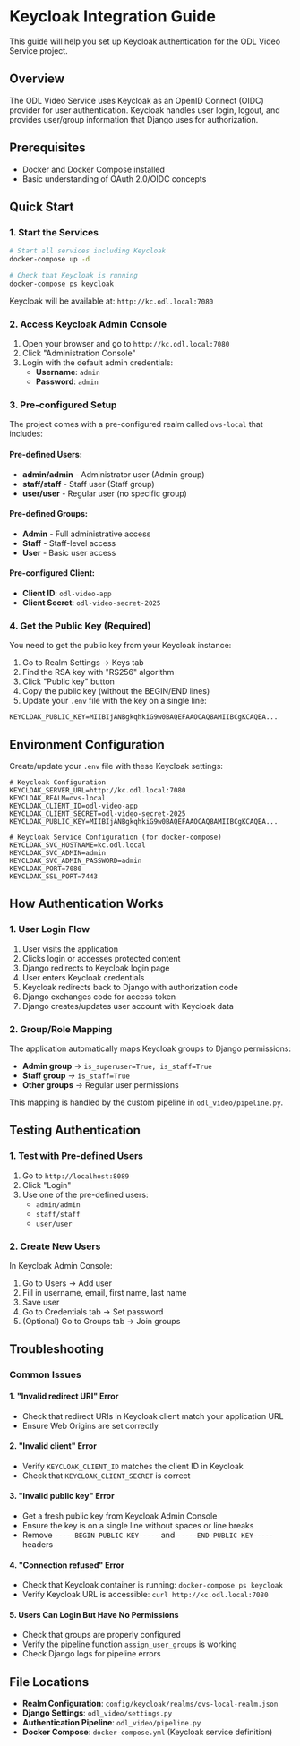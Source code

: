 # Keycloak Integration Guide

This guide will help you set up Keycloak authentication for the ODL Video Service project.

## Overview

The ODL Video Service uses Keycloak as an OpenID Connect (OIDC) provider for user authentication. Keycloak handles user login, logout, and provides user/group information that Django uses for authorization.

## Prerequisites

- Docker and Docker Compose installed
- Basic understanding of OAuth 2.0/OIDC concepts

## Quick Start

### 1. Start the Services

```bash
# Start all services including Keycloak
docker-compose up -d

# Check that Keycloak is running
docker-compose ps keycloak
```

Keycloak will be available at: `http://kc.odl.local:7080`

### 2. Access Keycloak Admin Console

1. Open your browser and go to `http://kc.odl.local:7080`
2. Click "Administration Console"
3. Login with the default admin credentials:
   - **Username**: `admin`
   - **Password**: `admin`

### 3. Pre-configured Setup

The project comes with a pre-configured realm called `ovs-local` that includes:

#### **Pre-defined Users:**
- **admin/admin** - Administrator user (Admin group)
- **staff/staff** - Staff user (Staff group)
- **user/user** - Regular user (no specific group)

#### **Pre-defined Groups:**
- **Admin** - Full administrative access
- **Staff** - Staff-level access
- **User** - Basic user access

#### **Pre-configured Client:**
- **Client ID**: `odl-video-app`
- **Client Secret**: `odl-video-secret-2025`

### 4. Get the Public Key (Required)

You need to get the public key from your Keycloak instance:

1. Go to Realm Settings → Keys tab
2. Find the RSA key with "RS256" algorithm
3. Click "Public key" button
4. Copy the public key (without the BEGIN/END lines)
5. Update your `.env` file with the key on a single line:

```env
KEYCLOAK_PUBLIC_KEY=MIIBIjANBgkqhkiG9w0BAQEFAAOCAQ8AMIIBCgKCAQEA...
```

## Environment Configuration

Create/update your `.env` file with these Keycloak settings:

```env
# Keycloak Configuration
KEYCLOAK_SERVER_URL=http://kc.odl.local:7080
KEYCLOAK_REALM=ovs-local
KEYCLOAK_CLIENT_ID=odl-video-app
KEYCLOAK_CLIENT_SECRET=odl-video-secret-2025
KEYCLOAK_PUBLIC_KEY=MIIBIjANBgkqhkiG9w0BAQEFAAOCAQ8AMIIBCgKCAQEA...

# Keycloak Service Configuration (for docker-compose)
KEYCLOAK_SVC_HOSTNAME=kc.odl.local
KEYCLOAK_SVC_ADMIN=admin
KEYCLOAK_SVC_ADMIN_PASSWORD=admin
KEYCLOAK_PORT=7080
KEYCLOAK_SSL_PORT=7443
```

## How Authentication Works

### 1. User Login Flow

1. User visits the application
2. Clicks login or accesses protected content
3. Django redirects to Keycloak login page
4. User enters Keycloak credentials
5. Keycloak redirects back to Django with authorization code
6. Django exchanges code for access token
7. Django creates/updates user account with Keycloak data

### 2. Group/Role Mapping

The application automatically maps Keycloak groups to Django permissions:

- **Admin group** → `is_superuser=True, is_staff=True`
- **Staff group** → `is_staff=True`
- **Other groups** → Regular user permissions

This mapping is handled by the custom pipeline in `odl_video/pipeline.py`.

## Testing Authentication

### 1. Test with Pre-defined Users

1. Go to `http://localhost:8089`
2. Click "Login"
3. Use one of the pre-defined users:
   - `admin/admin`
   - `staff/staff`
   - `user/user`

### 2. Create New Users

In Keycloak Admin Console:

1. Go to Users → Add user
2. Fill in username, email, first name, last name
3. Save user
4. Go to Credentials tab → Set password
5. (Optional) Go to Groups tab → Join groups

## Troubleshooting

### Common Issues

#### 1. "Invalid redirect URI" Error
- Check that redirect URIs in Keycloak client match your application URL
- Ensure Web Origins are set correctly

#### 2. "Invalid client" Error
- Verify `KEYCLOAK_CLIENT_ID` matches the client ID in Keycloak
- Check that `KEYCLOAK_CLIENT_SECRET` is correct

#### 3. "Invalid public key" Error
- Get a fresh public key from Keycloak Admin Console
- Ensure the key is on a single line without spaces or line breaks
- Remove `-----BEGIN PUBLIC KEY-----` and `-----END PUBLIC KEY-----` headers

#### 4. "Connection refused" Error
- Check that Keycloak container is running: `docker-compose ps keycloak`
- Verify Keycloak URL is accessible: `curl http://kc.odl.local:7080`

#### 5. Users Can Login But Have No Permissions
- Check that groups are properly configured
- Verify the pipeline function `assign_user_groups` is working
- Check Django logs for pipeline errors

## File Locations

- **Realm Configuration**: `config/keycloak/realms/ovs-local-realm.json`
- **Django Settings**: `odl_video/settings.py`
- **Authentication Pipeline**: `odl_video/pipeline.py`
- **Docker Compose**: `docker-compose.yml` (Keycloak service definition)

